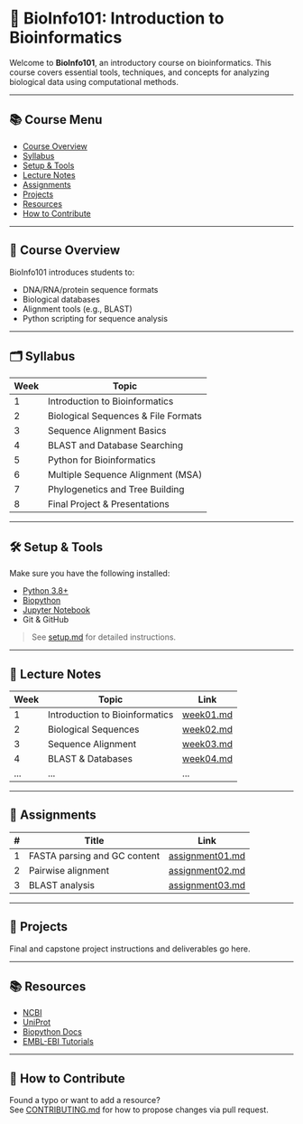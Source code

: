 # 🧬 BioInfo101: Introduction to Bioinformatics

Welcome to **BioInfo101**, an introductory course on bioinformatics. This course covers essential tools, techniques, and concepts for analyzing biological data using computational methods.

---

## 📚 Course Menu

- [Course Overview](#course-overview)
- [Syllabus](#syllabus)
- [Setup & Tools](#setup--tools)
- [Lecture Notes](#lecture-notes)
- [Assignments](#assignments)
- [Projects](#projects)
- [Resources](#resources)
- [How to Contribute](#how-to-contribute)

---

## 📖 Course Overview

BioInfo101 introduces students to:
- DNA/RNA/protein sequence formats
- Biological databases
- Alignment tools (e.g., BLAST)
- Python scripting for sequence analysis

---

## 🗂️ Syllabus

| Week | Topic                                  |
|------|----------------------------------------|
| 1    | Introduction to Bioinformatics         |
| 2    | Biological Sequences & File Formats    |
| 3    | Sequence Alignment Basics              |
| 4    | BLAST and Database Searching           |
| 5    | Python for Bioinformatics              |
| 6    | Multiple Sequence Alignment (MSA)      |
| 7    | Phylogenetics and Tree Building        |
| 8    | Final Project & Presentations          |

---

## 🛠 Setup & Tools

Make sure you have the following installed:
- [Python 3.8+](https://www.python.org/)
- [Biopython](https://biopython.org/)
- [Jupyter Notebook](https://jupyter.org/)
- Git & GitHub

> See [setup.md](setup.md) for detailed instructions.

---

## 📝 Lecture Notes

| Week | Topic | Link |
|------|-------|------|
| 1 | Introduction to Bioinformatics | [week01.md](lectures/week01.md) |
| 2 | Biological Sequences | [week02.md](lectures/week02.md) |
| 3 | Sequence Alignment | [week03.md](lectures/week03.md) |
| 4 | BLAST & Databases | [week04.md](lectures/week04.md) |
| ... | ... | ... |

---

## 🧪 Assignments

| # | Title | Link |
|---|-------|------|
| 1 | FASTA parsing and GC content | [assignment01.md](assignments/assignment01.md) |
| 2 | Pairwise alignment | [assignment02.md](assignments/assignment02.md) |
| 3 | BLAST analysis | [assignment03.md](assignments/assignment03.md) |

---

## 📁 Projects

Final and capstone project instructions and deliverables go here.

---

## 📚 Resources

- [NCBI](https://www.ncbi.nlm.nih.gov/)
- [UniProt](https://www.uniprot.org/)
- [Biopython Docs](https://biopython.org/wiki/Documentation)
- [EMBL-EBI Tutorials](https://www.ebi.ac.uk/training/online/)

---

## 🤝 How to Contribute

Found a typo or want to add a resource?  
See [CONTRIBUTING.md](CONTRIBUTING.md) for how to propose changes via pull request.
